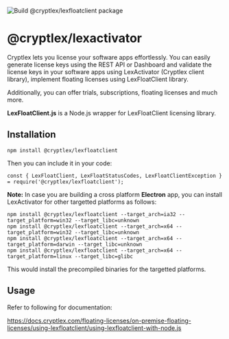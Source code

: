 ![Build @cryptlex/lexfloatclient package](https://github.com/cryptlex/lexfloatclient-js/workflows/Build%20@cryptlex/lexfloatclient%20package/badge.svg)

# @cryptlex/lexactivator

Cryptlex lets you license your software apps effortlessly. You can easily generate license keys using the REST API or Dashboard and validate the license keys in your software apps using LexActivator (Cryptlex client library), implement floating licenses using LexFloatClient library.

Additionally, you can offer trials, subscriptions, floating licenses and much more.

**LexFloatClient.js** is a Node.js wrapper for LexFloatClient licensing library.

## Installation

    npm install @cryptlex/lexfloatclient

Then you can include it in your code:

	const { LexFloatClient, LexFloatStatusCodes, LexFloatClientException } = require('@cryptlex/lexfloatclient');

**Note:** In case you are building a cross platform **Electron** app, you can install LexActivator for other targetted platforms as follows:

    npm install @cryptlex/lexfloatclient --target_arch=ia32 --target_platform=win32 --target_libc=unknown
    npm install @cryptlex/lexfloatclient --target_arch=x64 --target_platform=win32 --target_libc=unknown
    npm install @cryptlex/lexfloatclient --target_arch=x64 --target_platform=darwin --target_libc=unknown
    npm install @cryptlex/lexfloatclient --target_arch=x64 --target_platform=linux --target_libc=glibc

This would install the precompiled binaries for the targetted platforms.


## Usage
Refer to following for documentation:

https://docs.cryptlex.com/floating-licenses/on-premise-floating-licenses/using-lexfloatclient/using-lexfloatclient-with-node.js
